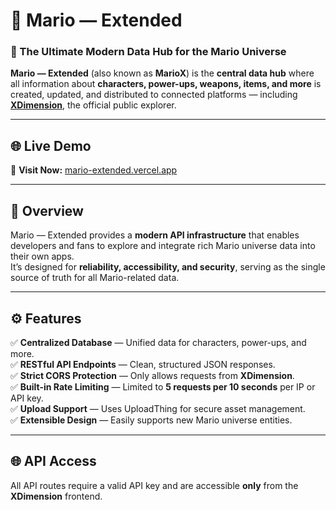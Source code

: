 # 🍄 Mario — Extended

### 🧩 The Ultimate Modern Data Hub for the Mario Universe

**Mario — Extended** (also known as **MarioX**) is the **central data hub** where all information about **characters, power-ups, weapons, items, and more** is created, updated, and distributed to connected platforms — including **[XDimension](https://x-dimension-nine.vercel.app)**, the official public explorer.

---


## 🌐 Live Demo

🔗 **Visit Now:** [mario-extended.vercel.app](https://mario-extended.vercel.app/)

---

## 🚀 Overview

Mario — Extended provides a **modern API infrastructure** that enables developers and fans to explore and integrate rich Mario universe data into their own apps.  
It’s designed for **reliability, accessibility, and security**, serving as the single source of truth for all Mario-related data.

---

## ⚙️ Features

✅ **Centralized Database** — Unified data for characters, power-ups, and more.  
✅ **RESTful API Endpoints** — Clean, structured JSON responses.  
✅ **Strict CORS Protection** — Only allows requests from **XDimension**.  
✅ **Built-in Rate Limiting** — Limited to **5 requests per 10 seconds** per IP or API key.  
✅ **Upload Support** — Uses UploadThing for secure asset management.  
✅ **Extensible Design** — Easily supports new Mario universe entities.

---

## 🌐 API Access

All API routes require a valid API key and are accessible **only** from the **XDimension** frontend.

